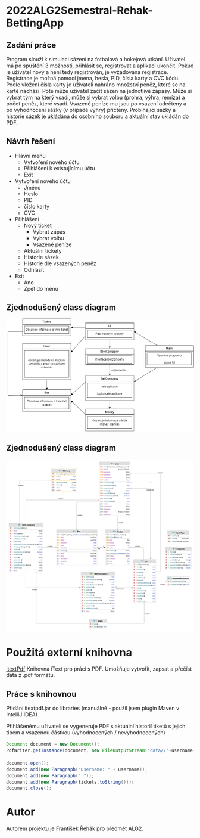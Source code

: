 # 2022ALG2Semestral-Rehak-BettingApp

## Zadání práce
Program slouží k simulaci sázení na fotbalová a hokejová utkání. Uživatel má po spuštění 3 možnosti, přihlásit se, registrovat a aplikaci ukončit. Pokud je uživatel nový a není tedy registrován, je vyžadována registrace. Registrace je možná pomocí jména, hesla, PID, čísla karty a CVC kódu. Podle vložení čísla karty je uživateli nahráno množství peněz, které se na kartě nachází. Poté může uživatel začít sázen na jednotlivé zápasy. Může si vybrat tým na který vsadí, může si vybrat volbu (prohra, výhra, remíza) a počet peněz, které vsadí. Vsazené peníze mu jsou po vsazení odečteny a po vyhodnocení sázky (v případě výhry) přičteny. Probíhající sázky a historie sázek je ukládána do osobního souboru a aktuální stav ukládán do PDF.

## Návrh řešení
* Hlavní menu
    * Vytvoření nového účtu
    * Přihlášení k existujícímu účtu
    * Exit
* Vytvoření nového účtu
    * Jméno
    * Heslo
    * PID
    * číslo karty
    * CVC
* Přihlášení
    * Nový ticket
        * Vybrat zápas
        * Vybrat volbu
        * Vsazené peníze
    * Aktuální tickety
    * Historie sázek
    * Historie dle vsazených peněz
    * Odhlásit
* Exit
   * Ano
   * Zpět do menu

## Zjednodušený class diagram
![Simple-Diagram](https://github.com/RehakFrantisek/2122ALG2-Rehak-BettingApp/blob/main/BetApp-SimpleDiagram.png)

## Zjednodušený class diagram
![Diagram](https://github.com/RehakFrantisek/2122ALG2-Rehak-BettingApp/blob/main/BettingApp-dia.png)

# Použitá externí knihovna
[itextPdf](https://github.com/itext/itextpdf)
Knihovna iText pro práci s PDF. Umožňuje vytvořit, zapsat a přečíst data z .pdf formátu.

## Práce s knihovnou
Přidání itextpdf.jar do libraries (manuálně - použil jsem plugin Maven v IntelliJ IDEA)

Přihlášenému uživateli se vygeneruje PDF s aktuální historií tiketů s jejich tipem a vsazenou částkou (vyhodnocených / nevyhodnocených) 
```java
Document document = new Document();
PdfWriter.getInstance(document, new FileOutputStream("data//"+username+"//statistics.pdf"));

document.open();
document.add(new Paragraph("Username: " + username));
document.add(new Paragraph(" "));
document.add(new Paragraph(tickets.toString()));
document.close();
```

# Autor
Autorem projektu je František Řehák pro předmět ALG2.

